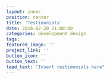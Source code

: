 ```yaml
---
layout: inner
position: center
title: 'Testimonials'
date: 2016-02-20 21:00:00
categories: development design
tags:
featured_image: ''
project_link: ''
button_icon: ''
button_text: ''
lead_text: "Insert testimonials here"
---
```

